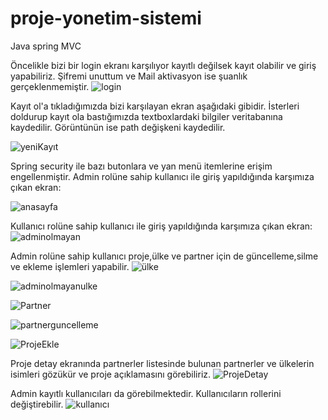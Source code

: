 # proje-yonetim-sistemi
Java spring MVC

Öncelikle bizi bir login ekranı karşılıyor kayıtlı değilsek kayıt olabilir ve giriş yapabiliriz. Şifremi unuttum ve Mail aktivasyon ise şuanlık gerçeklenmemiştir.
![login](https://user-images.githubusercontent.com/27950192/127588952-0479ff97-44f5-4367-90f1-b10761eea140.jpg)


Kayıt ol'a tıkladığımızda bizi karşılayan ekran aşağıdaki gibidir. İsterleri doldurup kayıt ola bastığımızda textboxlardaki bilgiler veritabanına kaydedilir. Görüntünün ise path değişkeni kaydedilir.

![yeniKayıt](https://user-images.githubusercontent.com/27950192/127588999-a63271b1-3129-4957-94d4-0af3084299ed.png)

Spring security ile bazı butonlara ve yan menü itemlerine erişim engellenmiştir.
Admin rolüne sahip kullanıcı ile giriş yapıldığında karşımıza çıkan ekran:

![anasayfa](https://user-images.githubusercontent.com/27950192/127589015-6bb9b7ad-eabd-4878-a3ce-9a41bdbcf136.png)


Kullanıcı rolüne sahip kullanıcı ile giriş yapıldığında karşımıza çıkan ekran:
![adminolmayan](https://user-images.githubusercontent.com/27950192/127589097-04df4084-59f8-44cf-ba05-4985dfac0e20.png)


Admin rolüne sahip kullanıcı proje,ülke ve partner için de güncelleme,silme ve ekleme işlemleri yapabilir.
![ülke](https://user-images.githubusercontent.com/27950192/127589115-b2051318-2b29-45a2-a63d-23f4647b7743.png)


![adminolmayanulke](https://user-images.githubusercontent.com/27950192/127589125-0ce73226-fae2-474c-9406-f93a2a3ded09.png)


![Partner](https://user-images.githubusercontent.com/27950192/127589195-1d4c0ec3-8190-41e6-b45d-2b68b0e38c4e.png)


![partnerguncelleme](https://user-images.githubusercontent.com/27950192/127589209-c943e0f5-9407-4232-adb1-45189db8b874.png)


![ProjeEkle](https://user-images.githubusercontent.com/27950192/127589215-405dbd34-d0a6-4008-8369-438e424e7d7d.png)

Proje detay ekranında partnerler listesinde bulunan partnerler ve ülkelerin isimleri gözükür ve proje açıklamasını görebiliriz.
![ProjeDetay](https://user-images.githubusercontent.com/27950192/127589219-a9c3315b-93b7-4687-9c10-cf5c83f8f055.png)


Admin kayıtlı kullanıcıları da görebilmektedir. Kullanıcıların rollerini değiştirebilir.
![kullanıcı](https://user-images.githubusercontent.com/27950192/127589225-38c174a2-3cc6-4354-8e9c-5f603110ecc0.png)



